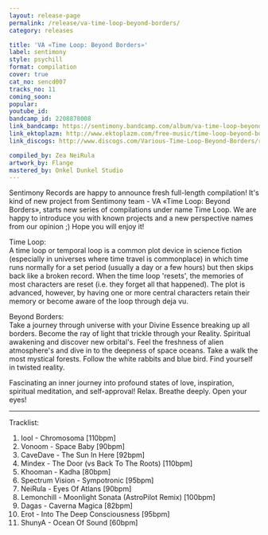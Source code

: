 ```yaml
---
layout: release-page
permalink: /release/va-time-loop-beyond-borders/
category: releases

title: 'VA «Time Loop: Beyond Borders»'
label: sentimony
style: psychill
format: compilation
cover: true
cat_no: sencd007
tracks_no: 11
coming_soon: 
popular: 
youtube_id: 
bandcamp_id: 2208878008
link_bandcamp: https://sentimony.bandcamp.com/album/va-time-loop-beyond-borders
link_ektoplazm: http://www.ektoplazm.com/free-music/time-loop-beyond-borders
link_discogs: http://www.discogs.com/Various-Time-Loop-Beyond-Borders/release/2443978

compiled_by: Zea NeiRula
artwork_by: Flange
mastered_by: Onkel Dunkel Studio
---
```


Sentimony Records are happy to announce fresh full-length compilation! It's kind of new project from Sentimony team - VA «Time Loop: Beyond Borders», starts new series of compilations under name Time Loop. We are happy to introduce you with known projects and a new perspective names from our opinion ;) Hope you will enjoy it!

Time Loop:  
A time loop or temporal loop is a common plot device in science fiction (especially in universes where time travel is commonplace) in which time runs normally for a set period (usually a day or a few hours) but then skips back like a broken record. When the time loop 'resets', the memories of most characters are reset (i.e. they forget all that happened). The plot is advanced, however, by having one or more central characters retain their memory or become aware of the loop through deja vu.

Beyond Borders:  
Take a journey through universe with your Divine Essence breaking up all borders. Become the ray of light that trickle through your Reality. Spiritual awakening and discover new orbital's. Feel the freshness of alien atmosphere's and dive in to the deepness of space oceans. Take a walk the most mystical forests. Follow the white rabbits and blue bird. Find yourself in twisted reality.

Fascinating an inner journey into profound states of love, inspiration, spiritual meditation, and self-approval! Relax. Breathe deeply. Open your eyes!

---
Tracklist:

01. IooI - Chromosoma [110bpm]
02. Vonoom - Space Baby [90bpm]
03. CaveDave - The Sun In Here [92bpm]
04. Mindex - The Door (vs Back To The Roots) [110bpm]
05. Khooman - Kadha [80bpm]
06. Spectrum Vision - Sympotronic [95bpm]
07. NeiRula - Eyes Of Atlans [90bpm]
08. Lemonchill - Moonlight Sonata (AstroPilot Remix) [100bpm]
09. Dagas - Caverna Magica [82bpm]
10. Erot - Into The Deep Consciousness [95bpm]
11. ShunyA - Ocean Of Sound [60bpm]
